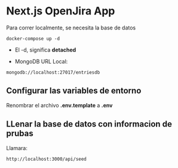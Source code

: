 # Next.js OpenJira App
Para correr localmente, se necesita la base de datos

```
docker-compose up -d
```

* El -d, significa __detached__

* MongoDB URL Local:
```
mongodb://localhost:27017/entriesdb
```

## Configurar las variables de entorno

Renombrar el archivo __.env.template__ a __.env__

## LLenar la base de datos con informacion de prubas

Llamara:
```
http://localhost:3000/api/seed
```